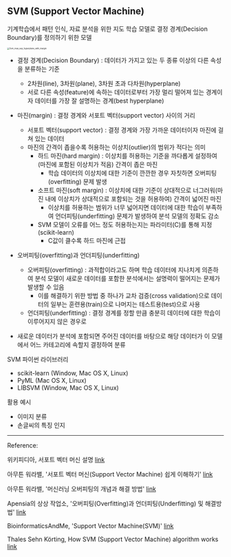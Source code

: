 ## SVM (Support Vector Machine)

기계학습에서 패턴 인식, 자료 분석을 위한 지도 학습 모델로 결정 경계(Decision Boundary)를 정의하기 위한 모델

<img src="C:\Users\myhkj\Downloads\Svm_max_sep_hyperplane_with_margin.png" alt="Svm_max_sep_hyperplane_with_margin" style="zoom: 33%;" />

- 결정 경계(Decision Boundary) : 데이터가 가지고 있는 두 종류 이상의 다른 속성을 분류하는 기준
  - 2차원(line), 3차원(plane), 3차원 초과 다차원(hyperplane)
  - 서로 다른 속성(feature)에 속하는 데이터로부터 가장 멀리 떨어져 있는 경계이자 데이터를 가장 잘 설명하는 경계(best hyperplane)

- 마진(margin) : 결정 경계와 서포트 벡터(support vector) 사이의 거리
  - 서포트 벡터(support vector) : 결정 경계와 가장 가까운 데이터이자 마진에 걸쳐 있는 데이터
  - 마진의 간격이 좁을수록 허용하는 이상치(outlier)의 범위가 적다는 의미
    - 하드 마진(hard margin) : 이상치를 허용하는 기준을 까다롭게 설정하여(마진에 포함된 이상치가 적음) 간격이 좁은 마진
      - 학습 데이터의 이상치에 대한 기준이 깐깐한 경우 자칫하면 오버피팅(overfitting) 문제 발생
    - 소프트 마진(soft margin) : 이상치에 대한 기준이 상대적으로 너그러워(마진 내에 이상치가 상대적으로 포함되는 것을 허용하여) 간격이 넓어진 마진
      - 이상치를 허용하는 범위가 너무 넓어지면 데이터에 대한 학습이 부족하여 언더피팅(underfitting) 문제가 발생하여 분석 모델의 정확도 감소
    - SVM 모델이 오류를 어느 정도 허용하는지는 파라미터(C)를 통해 지정(scikit-learn)
      - C값이 클수록 하드 마진에 근접
- 오버피팅(overfitting)과 언더피팅(underfitting)
  - 오버피팅(overfitting) : 과적합이라고도 하며 학습 데이터에 지나치게 의존하여 분석 모델이 새로운 데이터를 포함한 분석에서는 설명력이 떨어지는 문제가 발생할 수 있음
    - 이를 해결하기 위한 방법 중 하나가 교차 검증(cross validation)으로 데이터의 일부는 훈련용(train)으로 나머지는 테스트용(test)으로 사용
  - 언더피팅(underfitting) : 결정 경계를 정할 만큼 충분히 데이터에 대한 학습이 이루어지지 않은 경우로 
- 새로운 데이터가 분석에 포함되면 주어진 데이터를 바탕으로 해당 데이터가 이 모델에서 어느 카테고리에 속할지 결정하여 분류



SVM 파이썬 라이브러리

- scikit-learn (Window, Mac OS X, Linux)
- PyML (Mac OS X, Linux)
- LIBSVM (Window, Mac OS X, Linux)



활용 예시
- 이미지 분류
- 손글씨의 특징 인지 



------

Reference:

위키피디아, 서포트 벡터 머신 설명 [link]( https://ko.wikipedia.org/wiki/%EC%84%9C%ED%8F%AC%ED%8A%B8_%EB%B2%A1%ED%84%B0_%EB%A8%B8%EC%8B%A0)

아무튼 워라밸, '서포트 벡터 머신(Support Vector Machine) 쉽게 이해하기' [link](http://hleecaster.com/ml-svm-concept/)

아무튼 워라밸, '머신러닝 오버피팅의 개념과 해결 방법' [link](http://hleecaster.com/ml-overfitting/)

Apensia의 상상 작업소, '오버피팅(Overfitting)과 언더피팅(Underfitting) 및 해결방법' [link](https://m.blog.naver.com/PostView.naver?isHttpsRedirect=true&blogId=dhstar914&logNo=221272078843)

BioinformaticsAndMe, 'Support Vector Machine(SVM)' [link](https://bioinformaticsandme.tistory.com/304)

Thales Sehn Körting, How SVM (Support Vector Machine) algorithm works [link](https://www.youtube.com/watch?v=1NxnPkZM9bc)

